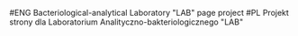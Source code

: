 #ENG Bacteriological-analytical Laboratory "LAB" page project
#PL Projekt strony dla Laboratorium Analityczno-bakteriologicznego "LAB"
